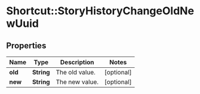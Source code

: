 # Shortcut::StoryHistoryChangeOldNewUuid

## Properties
Name | Type | Description | Notes
------------ | ------------- | ------------- | -------------
**old** | **String** | The old value. | [optional] 
**new** | **String** | The new value. | [optional] 

